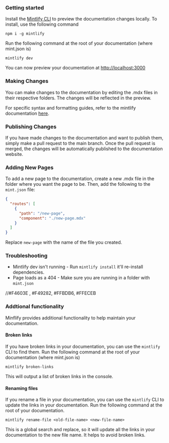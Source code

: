 ### Getting started

Install the [Mintlify CLI](https://www.npmjs.com/package/mintlify) to preview the documentation changes locally. To install, use the following command

```
npm i -g mintlify
```

Run the following command at the root of your documentation (where mint.json is)

```
mintlify dev
```

You can now preview your documentation at [http://localhost:3000](http://localhost:3000)

### Making Changes

You can make changes to the documentation by editing the .mdx files in their respective folders. The changes will be reflected in the preview.

For specific syntax and formatting guides, refer to the mintlify documentation [here](https://mintlify.com/docs).

### Publishing Changes

If you have made changes to the documentation and want to publish them, simply make a pull request to the main branch. Once the pull request is merged, the changes will be automatically published to the documentation website.

### Adding New Pages

To add a new page to the documentation, create a new .mdx file in the folder where you want the page to be. Then, add the following to the `mint.json` file:

```json
{
  "routes": [
    {
      "path": "/new-page",
      "component": "./new-page.mdx"
    }
  ]
}
```

Replace `new-page` with the name of the file you created.


### Troubleshooting

- Mintlify dev isn't running - Run `mintlify install` it'll re-install dependencies.
- Page loads as a 404 - Make sure you are running in a folder with `mint.json`

//#F4603E , #F49282, #FFBDB6, #FFECEB

### Addtional functionality

Minflify provides additional functionality to help maintain your documentation.

#### Broken links

If you have broken links in your documentation, you can use the `mintlify` CLI to find them. Run the following command at the root of your documentation (where mint.json is)

```
mintlify broken-links
```

This will output a list of broken links in the console.

#### Renaming files

If you rename a file in your documentation, you can use the `mintlify` CLI to update the links in your documentation. Run the following command at the root of your documentation.

```
mintlify rename-file <old-file-name> <new-file-name>
```

This is a global search and replace, so it will update all the links in your documentation to the new file name. It helps to avoid broken links.